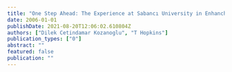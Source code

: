 ```yaml
---
title: "One Step Ahead: The Experience at Sabancı University in Enhanching Student Responsibility towards Society"
date: 2006-01-01
publishDate: 2021-08-20T12:06:02.610804Z
authors: ["Dilek Cetindamar Kozanoglu", "T Hopkins"]
publication_types: ["0"]
abstract: ""
featured: false
publication: ""
---
```



